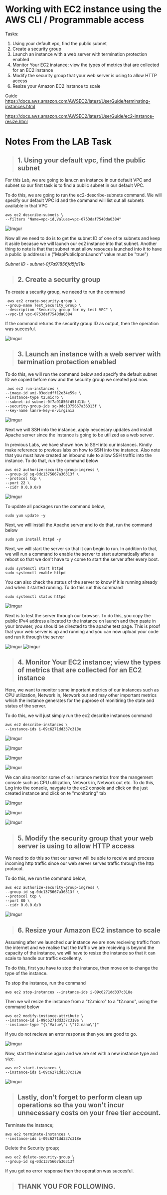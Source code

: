 # Working with EC2 instance using the AWS CLI / Programmable access

Tasks:

1. Using your default vpc, find the public subnet
2. Create a security group
3. Launch an instance with a web server with termination protection enabled
4. Monitor Your EC2 instance; view the types of metrics that are collected for an EC2 instance
5. Modify the security group that your web server is using to allow HTTP access
6. Resize your Amazon EC2 instance to scale


Guide
https://docs.aws.amazon.com/AWSEC2/latest/UserGuide/terminating-instances.html


https://docs.aws.amazon.com/AWSEC2/latest/UserGuide/ec2-instance-resize.html

# Notes From the LAB Task

> ## 1. Using your default vpc, find the public subnet

For this Lab, we are going to lanucn an instance in our default VPC and subnet so our first task is to find a public subnet in our default VPC.

To do this, we are going to run the ec2-describe-subnets command. We will specify our default VPC id and the command will list out all subnets available in that VPC

    aws ec2 describe-subnets \
    --filters "Name=vpc-id,Values=vpc-0753daf7540da0384"

![Imgur](https://imgur.com/qF8WlQP.jpg)

Now all we need to do is to get the subnet ID of one of te subnets and  keep it aside becasue we will launch our ec2 instance into that subnet. Another thing to note is that that subnet must allow resouces launched into it to have a public ip address i.e ("MapPublicIponLaunch" value must be "true")

*Subnet ID - subnet-0f7a91856fd5fd11b*


> ## 2. Create a security group

To create a security group, we neeed to run the command 

     aws ec2 create-security-group \
    --group-name Test_Security_Group \
    --description "Security group for my test VPC" \
    --vpc-id vpc-0753daf7540da0384

If the command returns the security group ID as output, then the operation was succesful.

![Imgur](https://imgur.com/oNCIurq.jpg)

> ## 3. Launch an instance with a web server with termination protection enabled

To do this, we will run the command below and specify the default subnet ID we copied before now and the security group we created just now.

     aws ec2 run-instances \
    --image-id ami-03ededff12e34e59e \
    --instance-type t2.micro \
    --subnet-id subnet-0f7a91856fd5fd11b \
    --security-group-ids sg-0dc1375667a36313f \
    --key-name lanre-key-n-virginia


![Imgur](https://imgur.com/3gLk8AV.jpg)

Next we will SSH into the instance, apply neccesary updates and install Apache server since the instance is going to be utilized as a web server.

In previous Labs, we have shown how to SSH into our instances. Kindly make reference to previous labs on how to SSH into the instance. Also note that you must have created an inbound rule to allow SSH traffic into the instance. To do that, run the command below

    aws ec2 authorize-security-group-ingress \
    --group-id sg-0dc1375667a36313f \
    --protocol tcp \
    --port 22 \
    --cidr 0.0.0.0/0    

![Imgur](https://imgur.com/z3umyl0.jpg)


To update all packages run the command below,

    sudo yum update -y


Next, we will install the Apache server and to do that, run the command below

    sudo yum install httpd -y


Next, we will start the server so that it can begin to run. In addition to that, we will run a command to enable the server to start automatically after a reboot so that we don't have to y come to start the server after every boot.

    sudo systemctl start httpd
    sudo systemctl enable httpd

 
 You can also check the status of the server to know if it is running already and when it started running. To do this run this command

    sudo systemctl status httpd

![Imgur](https://imgur.com/fqs6GqQ.jpg)

Next is to test the server through our browser. To do this, you copy the public IPv4 address allocated to the instance on launch and then paste in your browser, you should be directed to the apache test page.  This is proof that your web server is up and running and you can now upload your code and run it through the server

![Imgur](https://imgur.com/f9PdE0n.jpg)
![Imgur](https://imgur.com/2nwJ79a.jpg)

> ## 4. Monitor Your EC2 instance; view the types of metrics that are collected for an EC2 instance

Here, we want to monitor some important metrics of our instances such as CPU utilization, Network in, Network out and may other important metrics which the instance generates for the puprose of monitiring the state and status of the server.

To do this, we will just simply run the ec2 describe instances command 

    aws ec2 describe-instances \
    --instance-ids i-09c6271dd337c318e

![Imgur](https://imgur.com/MQlw2Ya.jpg)

![Imgur](https://imgur.com/dBa8jOA.jpg)

![Imgur](https://imgur.com/8Rf6upE.jpg)

![Imgur](https://imgur.com/BeOLsJG.jpg)

We can also monitor some of our instance metrics from the mangement console such as CPU utilization, Network in, Network out etc. To do this, Log into the console, navgate to the ec2 console and click on the just created instance and click on te "monitoring" tab

![Imgur](https://imgur.com/0YSGReL.jpg)

![Imgur](https://imgur.com/KqbF60E.jpg)

![Imgur](https://imgur.com/1Mhq4AK.jpg)

> ## 5. Modify the security group that your web server is using to allow HTTP access

We need to do this so that our server will be able to receive and process incoming http traffic since our web server serves traffic through the http protocol.

To do this, we run the command below,

    aws ec2 authorize-security-group-ingress \
    --group-id sg-0dc1375667a36313f \
    --protocol tcp \
    --port 80 \
    --cidr 0.0.0.0/0

![Imgur](https://imgur.com/oW9Dqa9.jpg)

> ## 6. Resize your Amazon EC2 instance to scale

Assuming after we launched our instance we are now recieving traffic from the internet and we realise that the traffic we are recieving is beyond the capacity of the instance, we will have to resize the instance so that it can scale to handle our traffic excellently.

To do this, first you have to stop the instance, then move on to change the type of the instance.

To stop the instance, run the command

    aws ec2 stop-instances --instance-ids i-09c6271dd337c318e


Then we wil resize the instance from a "t2.micro" to a "t2.nano", using the command below

    aws ec2 modify-instance-attribute \
    --instance-id i-09c6271dd337c318e \
    --instance-type "{\"Value\": \"t2.nano\"}"

If you do not recieve an error response then you are good to go.

![Imgur](https://imgur.com/fOPt2IQ.jpg)


Now, start the instance again and we are set with a new instance type and size.

    aws ec2 start-instances \
    --instance-ids i-09c6271dd337c318e

![Imgur](https://imgur.com/u5OuRk4.jpg)

> ## Lastly, don't forget to perform clean up operations so tha you won't incur unnecessary costs on your free tier account.

Terminate the instance;

    aws ec2 terminate-instances \
    --instance-ids i-09c6271dd337c318e


Delete the Security group;

    aws ec2 delete-security-group \
    --group-id sg-0dc1375667a36313f

If you get no error response then the operation was succesful.

     
> ## THANK YOU FOR FOLLOWING.

